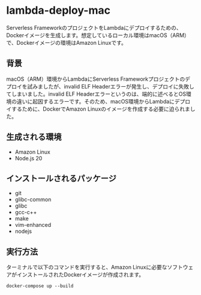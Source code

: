 # lambda-deploy-mac

Serverless FrameworkのプロジェクトをLambdaにデプロイするための、Dockerイメージを生成します。想定しているローカル環境はmacOS（ARM）で、Dockerイメージの環境はAmazon Linuxです。

## 背景
macOS（ARM）環境からLambdaにServerless Frameworkプロジェクトのデプロイを試みましたが、invalid ELF Headerエラーが発生し、デプロイに失敗してしまいました。invalid ELF Headerエラーというのは、端的に述べるとOS環境の違いに起因するエラーです。そのため、macOS環境からLambdaにデプロイするために、DockerでAmazon Linuxのイメージを作成する必要に迫られました。

## 生成される環境
- Amazon Linux
- Node.js 20

## インストールされるパッケージ
- git
- glibc-common
- glibc
- gcc-c++
- make
- vim-enhanced
- nodejs

## 実行方法
ターミナルで以下のコマンドを実行すると、Amazon Linuxに必要なソフトウェアがインストールされたDockerイメージが作成されます。

`docker-compose up --build`


